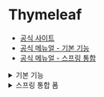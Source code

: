 # Thymeleaf
- [공식 사이트](https://www.thymeleaf.org/)
- [공식 메뉴얼 - 기본 기능](https://www.thymeleaf.org/doc/tutorials/3.0/usingthymeleaf.html)
- [공식 메뉴얼 - 스프링 통합](https://www.thymeleaf.org/doc/tutorials/3.0/thymeleafspring.html)

<details><summary>기본 기능</summary>
<p>

### 타임리프 특징
- 서버 사이드 HTML 렌터링 (SSR)
  - 백엔드 서버에서 HTML을 동적으로 렌더링
- 네츄럴 템플릿
  - 순수 HTML을 유지하면서 뷰 템플릿도 사용 가능
- 스프링 통합 지원

### 타임리프 기본 기능
- 사용 선언
    ```html
    <html xmlns:th="http://www.thymeleaf.org">
  ```
- 기본 표현식
    ```
    - 간단한 표현:
        - 변수 표현식: ${...}
        - 선택 변수 표현식: *{...}
        - 메시지 표현식: #{...}
        - 링크 URL 표현식: @{...}
        - 조각 표현식: ~{...}
    - 리터럴
        - 텍스트: 'one text', 'Another one!', ...
        - 숫자: 0, 34, 3.0, 12.3, ...
        - 불린: true, false
        - 널: null
        - 리터럴 토큰: one, sometext, main, ...
    - 문자 연산:
        - 문자 합치기: +
        - 리터럴 대체: |The name is ${name}|
    - 산술 연산:
        - Binary operators: +, -, *, /, %
        - Minus sign (unary operator): -
    - 불린 연산:
        - Binary operators: and, or
        - Boolean negation (unary operator): !, not
    - 비교와 동등:
        - 비교: >, <, >=, <=, (gt, lt, ge, le)
        - 동등 연산: ==, != (eq, ne)
    - 조건 연산:
        - If-then: (if) ? (then)
        - If-then-else: (if) ? (then) : (else)
        - Default: (value) ?: (default value)
    - 특별한 토큰:
        - No-Operation: _
  ```

### 텍스트 - text, utext
HTML의 콘텐츠(content)에 데이터를 출력하고 싶을 때
```html
<span th:text="${data}">기본 텍스트</span>
```
HTML의 태그 속성이 아니라 HTML 콘텐츠 영역 안에서 데이터를 직접 출력하고 싶다면
```html
컨텐츠 안에서 직접 출력하기 = [[${data}]]
```
- Escape
  - HTML 문서는 ```< , >``` 같은 특수 문자를 기반으로 정의한다. 따라서 뷰 템플릿으로 HTML 화면을 생성할 떄는 출력하는 데이터에 이러한 특수 문자가 있는 것을 주의해야 한다.
  - 타임리프가 제공하는 ```th:text```, ```[[...]]``` 는 기본적으로 이스케이프를 제공한다.
  - 언이스케이프하려면 ```th:utext```, ```[()]``` 로 사용하면 된다.

### 변수 - SpringEL
타임리프에서 변수를 사용할 때는 변수 표현식을 사용
- 변수 표현식: ```${...}```
- 그리고 이 변수 표현식에는 SpringEL이라는 스프링이 제공하는 표현식을 사용할 수 있다.
#### Object
- ```user.username```: user의 username을 프로퍼티 접근 -> ```user.getUsername()```과 같음
- ```user['username']```: 위와 같음
- ```user.getUsername()```: user의 getUsername()을 직접 호출
#### List
- ```users[0].username```: List에서 첫번째 회원을 찾고 username을 프로퍼티 접근 -> ```user[0].getUsername()```과 같음
- ```user[0]['username']```: 위와 같음
- ```user[0].getUsername()```: 리스트에서 첫번째 회원을 찾고 메서드를 직접 호출
#### Map
- ```userMap['userA'].username```: Map에서 userA를 찾고 username을 프로퍼티 접근 -> ```userMap['userA'].getUsername()```과 같음
- ```userMap['userA']['username']```: 위와 같음
- ```userMap['userA'].getUsername()```: Map에서 userA를 찾고 메서드를 직접 호출
#### 지역 변수
- ```th:with``` 사용

### 기본 객체들
- ```${#request}```
- ```${#response}```
- ```${#session}```
- ```${#servletContext}```
- ```${#locale}```
- 편의 객체
  - HTTP 요청 파라미터 접근 ```${param.xxx}```
  - HTTP 세션 접근 ```${session.xxx}```
  - 스프링 빈 접근 ```${@helloBean.hello('Spring!')}```

### 유틸리티 객체와 날짜
- ```#message``` : 메시지, 국제화 처리
- ```#uris``` : URI 이스케이프 지원
- ```#dates``` : ```java.util.Date``` 서식 지원
- ```#calendars``` : ```java.util.Calendar``` 서식 지원
- ```#temporals``` : 자바 8 날짜 서식 지원
- ```#numbers``` : 숫자 서식 지원
- ```#strings``` : 문자 관련 편의 기능
- ```#objects``` : 객체 관련 기능 제공
- ```#bools``` : boolean 관련 기능 제공
- ```#arrays``` : 배열 관련 기능 제공
- ```#lists, #sets, #maps``` : 컬렉션 관련 기능 제공
- ```#ids``` : 아이디 처리 관련 기능 제공
#### 자바 8 날짜
타임리프에서 자바 8 날짜인 ```LocalDate, LocalDateTime, Instant``` 를 사용하려면 추가 라이브러리(```thymeleaf-extra-java8time```)가 필요하지만, 스프링부트 타임리프를 사용하면 자동으로 추가

### URL 링크
타임리프에서 URL을 생성할 때는 ```@{...}``` 문법을 사용

### 리터럴 (Literals)
- 타임리프에서 문자 리터럴은 항상 작은 따옴표로 감싸야함 (공백없이 이어지는 경우 생략 가능)

### 속성 값 설정
- 속성 설정
  - ```th:*``` 속성을 지정하면 타임리프는 기존 속성을 ```th:*``` 로 지정한 속성으로 대체한다. 기존 속성이 없다면 새로 만든다.
  - ```<input type="text" name="mock" th:name="userA" />``` -> 타임리프 랜더링 후 ```<input type="text" name="userA" />```
- 속성 추가
  - ```th:attrappend``` : 속성 값의 값에 값을 추가한다.
  - ```th:attrprepend``` : 속성 값의 뒤에 값을 추가한다.
  - ```th:classappend``` : class 속성에 자연스럽게 추가한다.
- checked 처리
  - 타임리프의 ```th:checked``` 는 값이 ```false``` 인 경우 ```cheched``` 속성 자체를 제거

### 자바스크립트 인라인
- 텍스트 랜더링
  - ```var username = [[${user.username}]];```
    - 인라인 사용 전 -> ```var username = userA;```
    - 인라인 사용 후 -> ```var username = "userA";```
- 자바스크립트 내추럴 템플릿
  - ```var username = /*[[${user.username}]]*/ "test username";```
    - 인라인 사용 전 -> ```var username = /*userA*/ "test username";```
    - 인라인 사용 후 -> ```var username = "userA";```
- 객체
  - JSON 으로 자동 변환
  - ```var user = [[${user}]];```
    - 인라인 사용 전 -> ```var user = BasicController.User(username=userA, age=10);```
    - 인라인 사용 후 -> ```var user = {"username": "userA", "age": 10};```

### 템플릿 조각
웹 페이지를 개발할 때는 공통 영역이 많이 있다. 예를 들어 상단 영역이나 하단 영역, 좌측 카테고리 등등 여러 페이지에서 함께 사용하는 영역들이 있다.
타임리프는 이런 공통 영역을 위해 템플릿 조각과 레이아웃 기능을 지원한다.
    </p>
</details>

<details><summary>스프링 통합 폼</summary>
<p>

### 입력 폼 처리
- ```th:object="${item}"``` : form에서 사용할 객체를 지정한다. 선택 변수식```*{...}```을 적용할 수 있다.
- ```th:field="*{itemName}"```
  - ```*{itemName} == ${item.itemName}```
  - id, name, value 속성을 모두 자동으로 만들어준다.

</p>
</details>